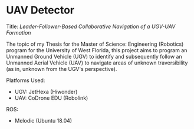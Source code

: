 # UAV Detector

Title: *Leader-Follower-Based Collaborative Navigation of a UGV-UAV Formation*

The topic of my Thesis for the Master of Science: Engineering (Robotics) program for the University of West Florida, this project aims to program an Unmanned Ground Vehicle (UGV) to identify and subsequently follow an Unmanned Aerial Vehicle (UAV) to navigate areas of unknown traversibility (as in, unknown from the UGV's perspective).

Platforms Used:
- UGV: JetHexa (Hiwonder)
- UAV: CoDrone EDU (Robolink)

ROS:
- Melodic (Ubuntu 18.04)
